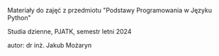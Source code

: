 Materiały do zajęć z przedmiotu "Podstawy Programowania w Języku Python"

Studia dzienne, PJATK, semestr letni 2024

autor: dr inż. Jakub Możaryn
